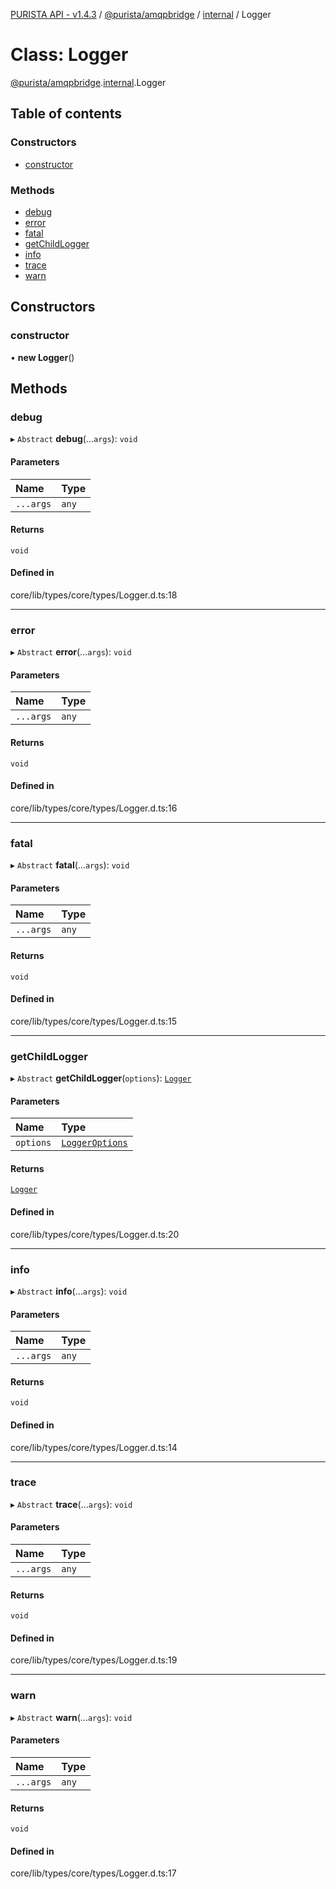 [PURISTA API - v1.4.3](../README.md) / [@purista/amqpbridge](../modules/purista_amqpbridge.md) / [internal](../modules/purista_amqpbridge.internal.md) / Logger

# Class: Logger

[@purista/amqpbridge](../modules/purista_amqpbridge.md).[internal](../modules/purista_amqpbridge.internal.md).Logger

## Table of contents

### Constructors

- [constructor](purista_amqpbridge.internal.Logger.md#constructor)

### Methods

- [debug](purista_amqpbridge.internal.Logger.md#debug)
- [error](purista_amqpbridge.internal.Logger.md#error)
- [fatal](purista_amqpbridge.internal.Logger.md#fatal)
- [getChildLogger](purista_amqpbridge.internal.Logger.md#getchildlogger)
- [info](purista_amqpbridge.internal.Logger.md#info)
- [trace](purista_amqpbridge.internal.Logger.md#trace)
- [warn](purista_amqpbridge.internal.Logger.md#warn)

## Constructors

### constructor

• **new Logger**()

## Methods

### debug

▸ `Abstract` **debug**(...`args`): `void`

#### Parameters

| Name | Type |
| :------ | :------ |
| `...args` | `any` |

#### Returns

`void`

#### Defined in

core/lib/types/core/types/Logger.d.ts:18

___

### error

▸ `Abstract` **error**(...`args`): `void`

#### Parameters

| Name | Type |
| :------ | :------ |
| `...args` | `any` |

#### Returns

`void`

#### Defined in

core/lib/types/core/types/Logger.d.ts:16

___

### fatal

▸ `Abstract` **fatal**(...`args`): `void`

#### Parameters

| Name | Type |
| :------ | :------ |
| `...args` | `any` |

#### Returns

`void`

#### Defined in

core/lib/types/core/types/Logger.d.ts:15

___

### getChildLogger

▸ `Abstract` **getChildLogger**(`options`): [`Logger`](purista_amqpbridge.internal.Logger.md)

#### Parameters

| Name | Type |
| :------ | :------ |
| `options` | [`LoggerOptions`](../modules/purista_amqpbridge.internal.md#loggeroptions) |

#### Returns

[`Logger`](purista_amqpbridge.internal.Logger.md)

#### Defined in

core/lib/types/core/types/Logger.d.ts:20

___

### info

▸ `Abstract` **info**(...`args`): `void`

#### Parameters

| Name | Type |
| :------ | :------ |
| `...args` | `any` |

#### Returns

`void`

#### Defined in

core/lib/types/core/types/Logger.d.ts:14

___

### trace

▸ `Abstract` **trace**(...`args`): `void`

#### Parameters

| Name | Type |
| :------ | :------ |
| `...args` | `any` |

#### Returns

`void`

#### Defined in

core/lib/types/core/types/Logger.d.ts:19

___

### warn

▸ `Abstract` **warn**(...`args`): `void`

#### Parameters

| Name | Type |
| :------ | :------ |
| `...args` | `any` |

#### Returns

`void`

#### Defined in

core/lib/types/core/types/Logger.d.ts:17
